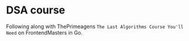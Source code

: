 # DSA course

Following along with ThePrimeagens `The Last Algorithms Course You'll Need` on FrontendMasters in Go.
